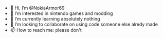 - 👋 Hi, I’m @NokiaArmor69
- 👀 I’m interested in nintendo games and modding
- 🌱 I’m currently learning absolutely nothing
- 💞️ I’m looking to collaborate on using code someone else alredy made
- 📫 How to reach me: please don't

<!---
NokiaArmor69/NokiaArmor69 is a ✨ special ✨ repository because its `README.md` (this file) appears on your GitHub profile.
You can click the Preview link to take a look at your changes.
--->
